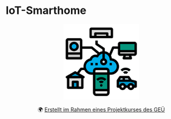 # IoT-Smarthome

<p align="center"><img alt="PICTURE logo" src="https://github.com/Wombat21Coding/IoT-Smarthome/blob/e7920102f06bf48a90816ef3acbc985a148d4b23/logo.png" width="200"></p>

<p align="center">
🌍 <a href="https://www.gymnasium-essen-ueberruhr.de/">Erstellt im Rahmen eines Projektkurses des GEÜ</a>
<br>
